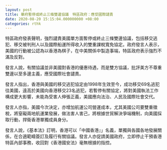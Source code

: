 ```yaml
---
layout: post
title: 華府暫停或終止三條雙邊協議　特區政府：應受國際譴責
date: 2020-08-20 15:15:04.000000000 +08:00
categories: rthk
---
```


特區政府發表聲明，強烈譴責美國單方面暫停或終止三條雙邊協議，包括移交逃犯、移交被判刑人以及國際船運所得收入的雙重課稅寬免協定。政府發言人表示，美國的行動被公認為以香港為棋子，在中美關係中製造事端，特區政府表示強烈不滿及反對。

發言人說，有關協議並非美國對香港的優惠待遇，而是雙方協議，批評美方不尊重雙邊以至多邊主義，應受國際社會譴責。
 
發言人指出，香港與美國的移交逃犯協定由1998年生效至今，成功移交69名逃犯往美國，遠高於美國向香港移交23名逃犯，若暫停有關協定，將對美國執法工作構成更大影響，未能為受害人伸張正義，美國應向法治、人民及國際社會交代。
  
發言人亦指，美國今次決定，亦增加航運公司營運成本，尤其美國公司要雙重徵稅，將窒礙兩地航運業發展，做法害人害己，將根據世貿解決爭端機制，向美國採取行動，捍衞香港單獨成員身分。
 
發言人說，《基本法》訂明，香港可以「中國香港』」名義，單獨與各國各地發展關係，在合適範疇簽訂及履行有關協議。發言人亦促請美國政府，立即停止干預香港特區內部事務，收回對《香港國安法》毫無根據的指控。
